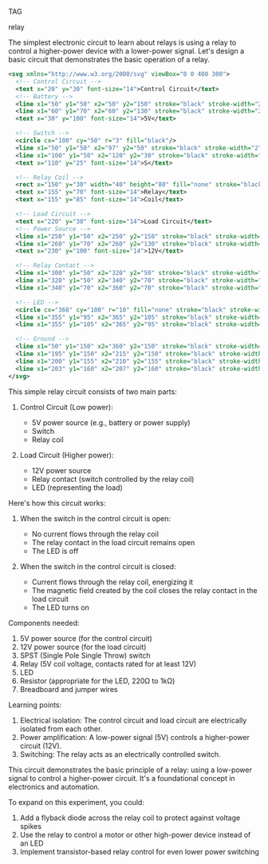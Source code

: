 
TAG

relay

The simplest electronic circuit to learn about relays is using a relay to control a higher-power device with a lower-power signal. Let's design a basic circuit that demonstrates the basic operation of a relay.

```svg
<svg xmlns="http://www.w3.org/2000/svg" viewBox="0 0 400 300">
  <!-- Control Circuit -->
  <text x="20" y="30" font-size="14">Control Circuit</text>
  <!-- Battery -->
  <line x1="50" y1="50" x2="50" y2="150" stroke="black" stroke-width="2"/>
  <line x1="60" y1="70" x2="60" y2="130" stroke="black" stroke-width="2"/>
  <text x="30" y="100" font-size="14">5V</text>

  <!-- Switch -->
  <circle cx="100" cy="50" r="3" fill="black"/>
  <line x1="50" y1="50" x2="97" y2="50" stroke="black" stroke-width="2"/>
  <line x1="100" y1="50" x2="120" y2="30" stroke="black" stroke-width="2"/>
  <text x="110" y="25" font-size="14">S</text>

  <!-- Relay Coil -->
  <rect x="150" y="30" width="40" height="80" fill="none" stroke="black" stroke-width="2"/>
  <text x="155" y="70" font-size="14">Relay</text>
  <text x="155" y="85" font-size="14">Coil</text>

  <!-- Load Circuit -->
  <text x="220" y="30" font-size="14">Load Circuit</text>
  <!-- Power Source -->
  <line x1="250" y1="50" x2="250" y2="150" stroke="black" stroke-width="2"/>
  <line x1="260" y1="70" x2="260" y2="130" stroke="black" stroke-width="2"/>
  <text x="230" y="100" font-size="14">12V</text>

  <!-- Relay Contact -->
  <line x1="300" y1="50" x2="320" y2="50" stroke="black" stroke-width="2"/>
  <line x1="320" y1="50" x2="340" y2="70" stroke="black" stroke-width="2"/>
  <line x1="340" y1="70" x2="360" y2="70" stroke="black" stroke-width="2"/>

  <!-- LED -->
  <circle cx="360" cy="100" r="10" fill="none" stroke="black" stroke-width="2"/>
  <line x1="355" y1="95" x2="365" y2="105" stroke="black" stroke-width="2"/>
  <line x1="355" y1="105" x2="365" y2="95" stroke="black" stroke-width="2"/>

  <!-- Ground -->
  <line x1="50" y1="150" x2="360" y2="150" stroke="black" stroke-width="2"/>
  <line x1="195" y1="150" x2="215" y2="150" stroke="black" stroke-width="4"/>
  <line x1="200" y1="155" x2="210" y2="155" stroke="black" stroke-width="3"/>
  <line x1="203" y1="160" x2="207" y2="160" stroke="black" stroke-width="2"/>
</svg>

```

This simple relay circuit consists of two main parts:

1. Control Circuit (Low power):

   - 5V power source (e.g., battery or power supply)
   - Switch
   - Relay coil

2. Load Circuit (Higher power):

   - 12V power source
   - Relay contact (switch controlled by the relay coil)
   - LED (representing the load)

Here's how this circuit works:

1. When the switch in the control circuit is open:

   - No current flows through the relay coil
   - The relay contact in the load circuit remains open
   - The LED is off

2. When the switch in the control circuit is closed:

   - Current flows through the relay coil, energizing it
   - The magnetic field created by the coil closes the relay contact in the load circuit
   - The LED turns on

Components needed:

1. 5V power source (for the control circuit)
2. 12V power source (for the load circuit)
3. SPST (Single Pole Single Throw) switch
4. Relay (5V coil voltage, contacts rated for at least 12V)
5. LED
6. Resistor (appropriate for the LED,  220Ω to 1kΩ)
7. Breadboard and jumper wires

Learning points:

1. Electrical isolation: The control circuit and load circuit are electrically isolated from each other.
2. Power amplification: A low-power signal (5V) controls a higher-power circuit (12V).
3. Switching: The relay acts as an electrically controlled switch.

This circuit demonstrates the basic principle of a relay: using a low-power signal to control a higher-power circuit. It's a foundational concept in electronics and automation.

To expand on this experiment, you could:

1. Add a flyback diode across the relay coil to protect against voltage spikes
2. Use the relay to control a motor or other high-power device instead of an LED
3. Implement transistor-based relay control for even lower power switching
